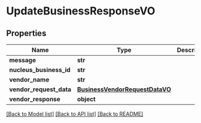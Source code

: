 # UpdateBusinessResponseVO

## Properties
Name | Type | Description | Notes
------------ | ------------- | ------------- | -------------
**message** | **str** |  | [optional] 
**nucleus_business_id** | **str** |  | [optional] 
**vendor_name** | **str** |  | [optional] 
**vendor_request_data** | [**BusinessVendorRequestDataVO**](BusinessVendorRequestDataVO.md) |  | [optional] 
**vendor_response** | **object** |  | [optional] 

[[Back to Model list]](../README.md#documentation-for-models) [[Back to API list]](../README.md#documentation-for-api-endpoints) [[Back to README]](../README.md)


